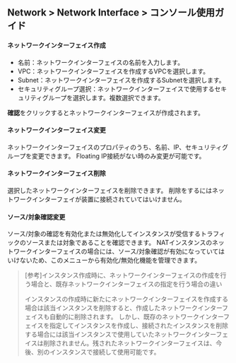 ## Network > Network Interface > コンソール使用ガイド


#### ネットワークインターフェイス作成

* 名前：ネットワークインターフェイスの名前を入力します。
* VPC：ネットワークインターフェイスを作成するVPCを選択します。
* Subnet：ネットワークインターフェイスを作成するSubnetを選択します。
* セキュリティグループ選択：ネットワークインターフェイスで使用するセキュリティグループを選択します。複数選択できます。

**確認**をクリックするとネットワークインターフェイスが作成されます。

#### ネットワークインターフェイス変更
ネットワークインターフェイスのプロパティのうち、名前、IP、セキュリティグループを変更できます。
Floating IP接続がない時のみ変更が可能です。

#### ネットワークインターフェイス削除
選択したネットワークインターフェイスを削除できます。
削除をするにはネットワークインターフェイが装置に接続されていてはいけません。

#### ソース/対象確認変更
ソース/対象の確認を有効化または無効化してインスタンスが受信するトラフィックのソースまたは対象であることを確認できます。
NATインスタンスのネットワークインターフェイスの場合には、ソース/対象確認が有効になっていてはいけないため、このメニューから有効化/無効化機能を管理できます。

> [参考]インスタンス作成時に、ネットワークインターフェイスの作成を行う場合と、既存ネットワークインターフェイスの指定を行う場合の違い
>
> インスタンスの作成時に新たにネットワークインターフェイスを作成する場合は該当インスタンスを削除すると、作成したネットワークインターフェイスも自動的に削除されます。
> しかし、既存のネットワークインターフェイスを指定してインスタンスを作成し、接続されたインスタンスを削除する場合には該当インスタンスで使用していたネットワークインターフェイスは削除されません。残されたネットワークインターフェイスは、今後、別のインスタンスで接続して使用可能です。
